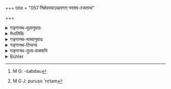 +++
title = "057 निक्षेपस्याऽपहरणन् नराश्व-रजतस्य"

+++

<details><summary>गङ्गानथ-मूलानुवादः</summary>

Stealing of a deposit, or of men, horse, silver, land, diamonds and other oems,—all this has been declared to be equal to the ‘stealing of gold.’—(57)
</details>

<details><summary>मेधातिथिः</summary>

**निक्षेपस्या**सारद्रव्यस्यापि । **नराश्व**शब्दो[^७३] जातिशब्दः, नारीहरणे ऽप्य् एतद् एव । यो हि दुहितरं दत्वासति नरदोषे ऽन्यस्मै पुनर् ददाति, तस्याप्य् एतद् एव । तद् उक्तम् "प्राप्नोति पुरुषानृतम्"[^७४] (म्ध् ९.७१) इति ॥ ११.५७ ॥


[^७४]:
     M G J: puruṣo 'nṛtam


[^७३]:
     M G: -śabdau
</details>

<details><summary>गङ्गानथ-भाष्यानुवादः</summary>

‘*Deposit*’—even such as consists of not very valuable things.

‘*Men*.’—This term stands for the *kind*; hence the stealing of women also stands on the same footing. This same sin accrues to him who, after having betrothed his daughter to one man, gives her ultimately to another, even when no defects have been found in the former bridegroom. This is what has been described as the man ‘falling upon a lie.’—(57)
</details>

<details><summary>गङ्गानथ-टिप्पन्यः</summary>

This verse is quoted in *Mitākṣarā* (3.265), as referring to the
stealing of property belonging to the Brāhmana;—in *Parāśaramādhava*
(Prāyaścitta p. 421);—in *Aparārka* (p. 1048);—and in
*Prāyaścittaviveka* (p. 177 and 344), which has the following
note—‘Deposit’, belonging to the Brāhmaṇa.
</details>

<details><summary>गङ्गानथ-तुल्य-वाक्यानि</summary>

*Baudhāyana* (2.2.3-4).—‘Stealing the property of a Brāhmaṇa or a
deposit, giving false evidence regarding land.’

*Viṣṇu* (36.3).—‘Appropriating to one’s self land belonging to a
Brāhmaṇa or a deposit, are crimes equal to theft of gold.’

*Yājñavalkya* (3.230).—‘Stealing of a horse, of gems, of human females,
of land, and of cows, or of deposit, these are equal to gold-stealing.’
</details>

<details><summary>Bühler</summary>

058	Stealing a deposit, or men, a horse, and silver, land, diamonds and (other) gems, is declared to be equal to stealing the gold (of a Brahmana).
</details>
